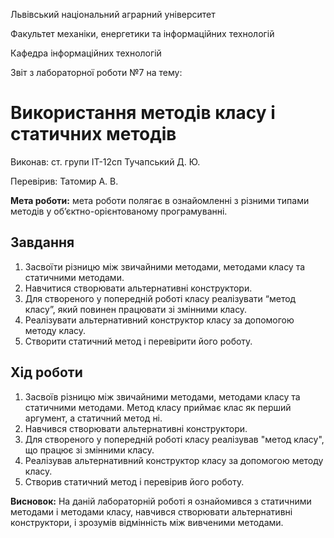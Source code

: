 Львівський національний аграрний університет

Факультет механіки, енергетики та інформаційних технологій

Кафедра інформаційних технологій

Звіт з лабораторної роботи №7
на тему: 

# Використання методів класу і статичних методів

Виконав: ст. групи ІТ-12сп Тучапський Д. Ю.

Перевірив: Татомир А. В.

**Мета роботи:** мета роботи полягає в ознайомленні з різними типами методів у об’єктно-орієнтованому програмуванні.

## Завдання
1. Засвоїти різницю між звичайними методами, методами класу та статичними методами. 
2. Навчитися створювати альтернативні конструктори. 
3. Для створеного у попередній роботі класу реалізувати “метод класу”, який повинен працювати зі змінними класу. 
4. Реалізувати альтернативний конструктор класу за допомогою методу класу. 
5. Створити статичний метод і перевірити його роботу.

## Хід роботи
1. Засвоїв різницю між звичайними методами, методами класу та статичними методами. Метод класу приймає клас як перший аргумент, а статичний метод ні.
2. Навчився створювати альтернативні конструктори.
3. Для створеного у попередній роботі класу реалізував "метод класу", що працює зі змінними класу.
4. Реалізував альтернативний конструктор класу за допомогою методу класу.
5. Створив статичний метод і перевірив його роботу.

**Висновок:** На даній лабораторній роботі я ознайомився з статичними методами і методами класу, навчився створювати альтернативні конструктори, і зрозумів відмінність між вивченими методами.